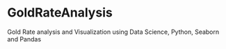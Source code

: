 # GoldRateAnalysis
Gold Rate analysis and Visualization using Data Science, Python, Seaborn and Pandas
